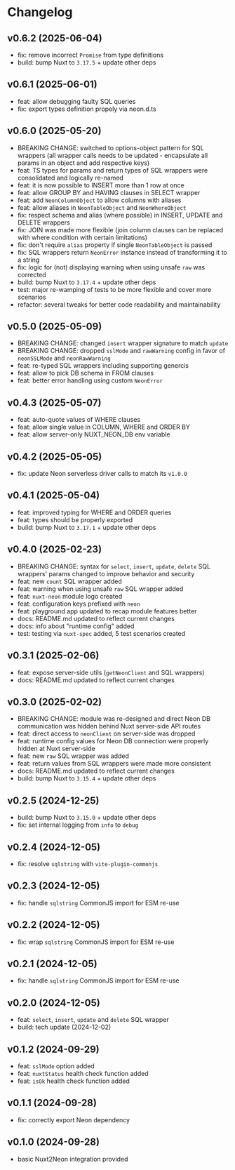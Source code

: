 # Changelog

## v0.6.2 (2025-06-04)
- fix: remove incorrect `Promise` from type definitions
- build: bump Nuxt to `3.17.5` + update other deps

## v0.6.1 (2025-06-01)
- feat: allow debugging faulty SQL queries
- fix: export types definition propely via neon.d.ts

## v0.6.0 (2025-05-20)
- BREAKING CHANGE: switched to options-object pattern for SQL wrappers (all wrapper calls needs to be updated - encapsulate all params in an object and add respective keys)
- feat: TS types for params and return types of SQL wrappers were consolidated and logically re-named
- feat: it is now possible to INSERT more than 1 row at once
- feat: allow GROUP BY and HAVING clauses in SELECT wrapper
- feat: add `NeonColumnObject` to allow columns with aliases
- feat: allow aliases in `NeonTableObject` and `NeonWhereObject`
- fix: respect schema and alias (where possible) in INSERT, UPDATE and DELETE wrappers
- fix: JOIN was made more flexible (join column clauses can be replaced with where condition with certain limitations)
- fix: don't require `alias` property if single `NeonTableObject` is passed
- fix: SQL wrappers return `NeonError` instance instead of transforming it to a string
- fix: logic for (not) displaying warning when using unsafe `raw` was corrected
- build: bump Nuxt to `3.17.4` + update other deps
- test: major re-wamping of tests to be more flexible and cover more scenarios
- refactor: several tweaks for better code readability and maintainability

## v0.5.0 (2025-05-09)
- BREAKING CHANGE: changed `insert` wrapper signature to match `update`
- BREAKING CHANGE: dropped `sslMode` and `rawWarning` config in favor of `neonSSLMode` and `neonRawWarning`
- feat: re-typed SQL wrappers including supporting genercis
- feat: allow to pick DB schema in FROM clauses
- feat: better error handling using custom `NeonError`

## v0.4.3 (2025-05-07)
- feat: auto-quote values of WHERE clauses
- feat: allow single value in COLUMN, WHERE and ORDER BY
- feat: allow server-only NUXT_NEON_DB env variable

## v0.4.2 (2025-05-05)
- fix: update Neon serverless driver calls to match its `v1.0.0`

## v0.4.1 (2025-05-04)
- feat: improved typing for WHERE and ORDER queries
- feat: types should be properly exported
- build: bump Nuxt to `3.17.1` + update other deps

## v0.4.0 (2025-02-23)
- BREAKING CHANGE: syntax for `select`, `insert`, `update`, `delete` SQL wrappers' params changed to improve behavior and security
- feat: new `count` SQL wrapper added
- feat: warning when using unsafe `raw` SQL wrapper added
- feat: `nuxt-neon` module logo created
- feat: configuration keys prefixed with `neon`
- feat: playground app updated to recap module features better
- docs: README.md updated to reflect current changes
- docs: info about "runtime config" added
- test: testing via `nuxt-spec` added, 5 test scenarios created

## v0.3.1 (2025-02-06)
- feat: expose server-side utils (`getNeonClient` and SQL wrappers)
- docs: README.md updated to reflect current changes

## v0.3.0 (2025-02-02)
- BREAKING CHANGE: module was re-designed and direct Neon DB communication was hidden behind Nuxt server-side API routes
- feat: direct access to `neonClient` on server-side was dropped
- feat: runtime config values for Neon DB connection were properly hidden at Nuxt server-side
- feat: new `raw` SQL wrapper was added
- feat: return values from SQL wrappers were made more consistent
- docs: README.md updated to reflect current changes
- build: bump Nuxt to `3.15.4` + update other deps

## v0.2.5 (2024-12-25)
- build: bump Nuxt to `3.15.0` + update other deps
- fix: set internal logging from `info` to `debug`

## v0.2.4 (2024-12-05)
- fix: resolve `sqlstring` with `vite-plugin-commonjs`

## v0.2.3 (2024-12-05)
- fix: handle `sqlstring` CommonJS import for ESM re-use

## v0.2.2 (2024-12-05)
- fix: wrap `sqlstring` CommonJS import for ESM re-use

## v0.2.1 (2024-12-05)
- fix: handle `sqlstring` CommonJS import for ESM re-use

## v0.2.0 (2024-12-05)
- feat: `select`, `insert`, `update` and `delete` SQL wrapper
- build: tech update (2024-12-02)

## v0.1.2 (2024-09-29)
- feat: `sslMode` option added
- feat: `nuxtStatus` health check function added
- feat: `isOk` health check function added

## v0.1.1 (2024-09-28)
- fix: correctly export Neon dependency

## v0.1.0 (2024-09-28)
- basic Nuxt2Neon integration provided
